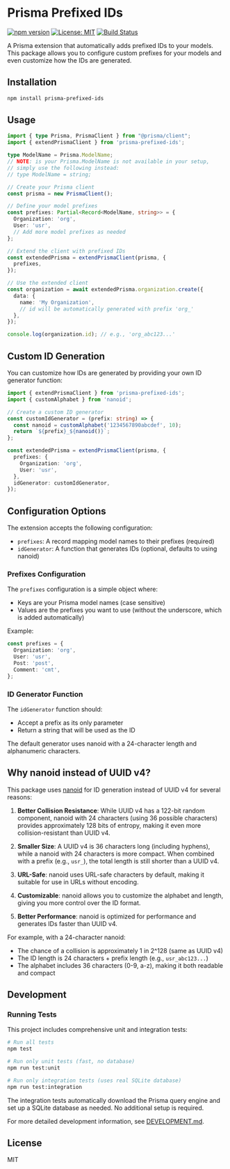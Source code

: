 # Prisma Prefixed IDs

[![npm version](https://img.shields.io/npm/v/prisma-prefixed-ids.svg)](https://www.npmjs.com/package/prisma-prefixed-ids)
[![License: MIT](https://img.shields.io/badge/License-MIT-yellow.svg)](https://opensource.org/licenses/MIT)
[![Build Status](https://github.com/pureartisan/prisma-prefixed-ids/actions/workflows/ci.yml/badge.svg)](https://github.com/pureartisan/prisma-prefixed-ids/actions/workflows/ci.yml)

A Prisma extension that automatically adds prefixed IDs to your models. This package allows you to configure custom prefixes for your models and even customize how the IDs are generated.

## Installation

```bash
npm install prisma-prefixed-ids
```

## Usage

```typescript
import { type Prisma, PrismaClient } from "@prisma/client";
import { extendPrismaClient } from 'prisma-prefixed-ids';

type ModelName = Prisma.ModelName;
// NOTE: is your Prisma.ModelName is not available in your setup,
// simply use the following instead:
// type ModelName = string;

// Create your Prisma client
const prisma = new PrismaClient();

// Define your model prefixes
const prefixes: Partial<Record<ModelName, string>> = {
  Organization: 'org',
  User: 'usr',
  // Add more model prefixes as needed
};

// Extend the client with prefixed IDs
const extendedPrisma = extendPrismaClient(prisma, {
  prefixes,
});

// Use the extended client
const organization = await extendedPrisma.organization.create({
  data: {
    name: 'My Organization',
    // id will be automatically generated with prefix 'org_'
  },
});

console.log(organization.id); // e.g., 'org_abc123...'
```

## Custom ID Generation

You can customize how IDs are generated by providing your own ID generator function:

```typescript
import { extendPrismaClient } from 'prisma-prefixed-ids';
import { customAlphabet } from 'nanoid';

// Create a custom ID generator
const customIdGenerator = (prefix: string) => {
  const nanoid = customAlphabet('1234567890abcdef', 10);
  return `${prefix}_${nanoid()}`;
};

const extendedPrisma = extendPrismaClient(prisma, {
  prefixes: {
    Organization: 'org',
    User: 'usr',
  },
  idGenerator: customIdGenerator,
});
```

## Configuration Options

The extension accepts the following configuration:

- `prefixes`: A record mapping model names to their prefixes (required)
- `idGenerator`: A function that generates IDs (optional, defaults to using nanoid)

### Prefixes Configuration

The `prefixes` configuration is a simple object where:
- Keys are your Prisma model names (case sensitive)
- Values are the prefixes you want to use (without the underscore, which is added automatically)

Example:
```typescript
const prefixes = {
  Organization: 'org',
  User: 'usr',
  Post: 'post',
  Comment: 'cmt',
};
```

### ID Generator Function

The `idGenerator` function should:
- Accept a prefix as its only parameter
- Return a string that will be used as the ID

The default generator uses nanoid with a 24-character length and alphanumeric characters.

## Why nanoid instead of UUID v4?

This package uses [nanoid](https://github.com/ai/nanoid) for ID generation instead of UUID v4 for several reasons:

1. **Better Collision Resistance**: While UUID v4 has a 122-bit random component, nanoid with 24 characters (using 36 possible characters) provides approximately 128 bits of entropy, making it even more collision-resistant than UUID v4.

2. **Smaller Size**: A UUID v4 is 36 characters long (including hyphens), while a nanoid with 24 characters is more compact. When combined with a prefix (e.g., `usr_`), the total length is still shorter than a UUID v4.

3. **URL-Safe**: nanoid uses URL-safe characters by default, making it suitable for use in URLs without encoding.

4. **Customizable**: nanoid allows you to customize the alphabet and length, giving you more control over the ID format.

5. **Better Performance**: nanoid is optimized for performance and generates IDs faster than UUID v4.

For example, with a 24-character nanoid:
- The chance of a collision is approximately 1 in 2^128 (same as UUID v4)
- The ID length is 24 characters + prefix length (e.g., `usr_abc123...`)
- The alphabet includes 36 characters (0-9, a-z), making it both readable and compact

## Development

### Running Tests

This project includes comprehensive unit and integration tests:

```bash
# Run all tests
npm test

# Run only unit tests (fast, no database)
npm run test:unit

# Run only integration tests (uses real SQLite database)
npm run test:integration
```

The integration tests automatically download the Prisma query engine and set up a SQLite database as needed. No additional setup is required.

For more detailed development information, see [DEVELOPMENT.md](./DEVELOPMENT.md).

## License

MIT 